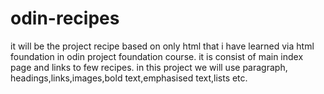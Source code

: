 # odin-recipes
it will be the project recipe based on only html that i have learned via html foundation in odin project foundation course.
it is consist of main index page and links to few recipes. in this project we will use paragraph, headings,links,images,bold text,emphasised text,lists etc.
